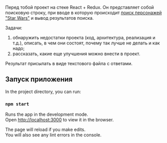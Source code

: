 
Перед тобой проект на стеке React + Redux. Он представляет собой поисковую строку, при вводе в которую происходит [поиск персонажей "Star Wars"](https://swapi.dev/api/people/) и вывод результатов поиска.

Задачи:  
1. обнаружить недостатки проекта (код, архитектура, реализация и т.д.), описать, в чем они состоят, почему так лучше не делать и как надо;  
2. рассказать, какие еще улучшения можно внести в проект.

Результат присылать в виде текстового файла с ответами.

## Запуск приложения

In the project directory, you can run:

### `npm start`

Runs the app in the development mode.<br />
Open [http://localhost:3000](http://localhost:3000) to view it in the browser.

The page will reload if you make edits.<br />
You will also see any lint errors in the console.
